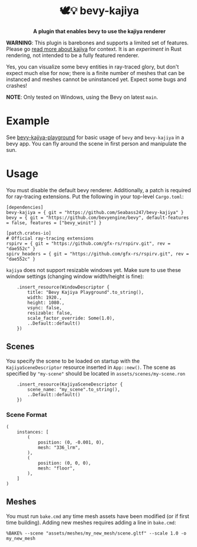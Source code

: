 <div align="center">

# 🕊️💡 bevy-kajiya 
**A plugin that enables bevy to use the kajiya renderer**
</div>


**WARNING**: This plugin is barebones and supports a limited set of features. Please go [read more about kajiya](https://github.com/EmbarkStudios/kajiya) for context.  It is an *experiment* in Rust rendering, not intended to be a fully featured renderer.  

Yes, you can visualize some bevy entities in ray-traced glory, but don't expect much else for now; there is a finite number of meshes that can be instanced and meshes cannot be uninstanced yet.  Expect some bugs and crashes!

**NOTE**: Only tested on Windows, using the Bevy on latest `main`.


# Example

See [bevy-kajiya-playground](https://github.com/Seabass247/bevy-kajiya-playground) for basic usage of `bevy` and `bevy-kajiya` in a bevy app.  You can fly around the scene in first person and manipulate the sun.

# Usage

You must disable the default bevy renderer.  Additionally, a patch is required for ray-tracing extensions. Put the following in your top-level `Cargo.toml`:

```
[dependencies]
bevy-kajiya = { git = "https://github.com/Seabass247/bevy-kajiya" }
bevy = { git = "https://github.com/bevyengine/bevy", default-features = false, features = ["bevy_winit"] }

[patch.crates-io]
# Official ray-tracing extensions
rspirv = { git = "https://github.com/gfx-rs/rspirv.git", rev = "dae552c" }
spirv_headers = { git = "https://github.com/gfx-rs/rspirv.git", rev = "dae552c" }

```

`kajiya` does not support resizable windows yet.  Make sure to use these window settings (changing window width/height is fine):
```
    .insert_resource(WindowDescriptor {
        title: "Bevy Kajiya Playground".to_string(),
        width: 1920.,
        height: 1080.,
        vsync: false,
        resizable: false,
        scale_factor_override: Some(1.0),
        ..Default::default()
    })
```

## Scenes
You specify the scene to be loaded on startup with the `KajiyaSceneDescriptor` resource inserted in `App::new()`.  The scene as specified by `"my-scene"` should be located in `assets/scenes/my-scene.ron`

```
    .insert_resource(KajiyaSceneDescriptor {
        scene_name: "my_scene".to_string(),
        ..Default::default()
    })
```

### Scene Format

```
(
    instances: [
        (
            position: (0, -0.001, 0),
            mesh: "336_lrm",
        ),
        (
            position: (0, 0, 0),
            mesh: "floor",
        ),
    ]
)
```

## Meshes

You must run `bake.cmd` any time mesh assets have been modified (or if first time building).  Adding new meshes requires adding a line in `bake.cmd`:

```
%BAKE% --scene "assets/meshes/my_new_mesh/scene.gltf" --scale 1.0 -o my_new_mesh
```

